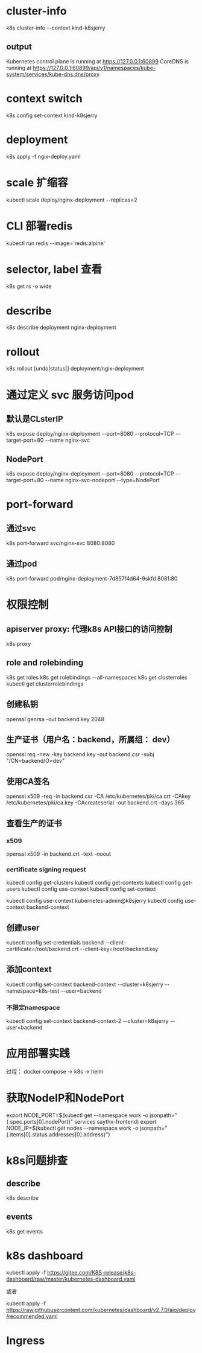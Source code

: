 
# cluster-info
k8s cluster-info --context kind-k8sjerry

## output
Kubernetes control plane is running at https://127.0.0.1:60899
CoreDNS is running at https://127.0.0.1:60899/api/v1/namespaces/kube-system/services/kube-dns:dns/proxy

# context switch
k8s config set-context kind-k8sjerry

# deployment
k8s apply -f ngix-deploy.yaml

# scale 扩缩容
kubectl scale deploy/nginx-deployment --replicas=2

# CLI 部署redis
kubectl run redis --image='redis:alpine'

# selector, label 查看
k8s get rs -o wide

# describe
k8s describe deployment nginx-deployment

# rollout
k8s rollout [undo|status|] deployment/ngix-deployment

# 通过定义 svc 服务访问pod

## 默认是CLsterIP
k8s expose deploy/nginx-deployment --port=8080 --protocol=TCP --target-port=80 --name nginx-svc

## NodePort
k8s expose deploy/nginx-deployment --port=8080 --protocol=TCP --target-port=80 --name nginx-svc-nodeport --type=NodePort

# port-forward 

## 通过svc
k8s port-forward svc/nginx-svc 8080:8080

## 通过pod
k8s port-forward pod/nginx-deployment-7d857f4d64-9skfd 8081:80

# 权限控制

## apiserver proxy: 代理k8s API接口的访问控制
k8s proxy 

## role and rolebinding
k8s get roles
k8s get rolebindings --all-namespaces
k8s get clusterroles
kubectl get clusterrolebindings

## 创建私钥
openssl genrsa -out backend.key 2048

## 生产证书（用户名：backend，所属组： dev）
openssl req -new -key backend.key -out backend.csr -subj "/CN=backend/O=dev"

## 使用CA签名
openssl x509 -req -in backend.csr -CA /etc/kubernetes/pki/ca.crt -CAkey /etc/kubernetes/pki/ca.key -CAcreateserial -out backend.crt -days 365

## 查看生产的证书
### x509
openssl x509 -in backend.crt -text -noout  
### certificate signing request

kubectl config get-clusters
kubectl config get-contexts
kubectl config get-users
kubectl config use-context
kubectl config set-context

kubectl config use-context kubernetes-admin@k8sjerry
kubectl config use-context backend-context

## 创建user
kubectl config set-credentials backend --client-certificate=/root/backend.crt  --client-key=/root/backend.key

## 添加context
kubectl config set-context backend-context --cluster=k8sjerry --namespace=k8s-test --user=backend

### 不限定namespace
kubectl config set-context backend-context-2 --cluster=k8sjerry --user=backend

# 应用部署实践

过程： docker-compose -> k8s -> helm

# 获取NodeIP和NodePort
export NODE_PORT=$(kubectl get --namespace work -o jsonpath="{.spec.ports[0].nodePort}" services saythx-frontend)
export NODE_IP=$(kubectl get nodes --namespace work -o jsonpath="{.items[0].status.addresses[0].address}")

# k8s问题排查

## describe
k8s describe 
## events
k8s get events

# k8s dashboard
kubectl apply -f https://gitee.com/K8S-release/k8s-dashboard/raw/master/kubernetes-dashboard.yaml

或者

kubectl apply -f https://raw.githubusercontent.com/kubernetes/dashboard/v2.7.0/aio/deploy/recommended.yaml


# Ingress
